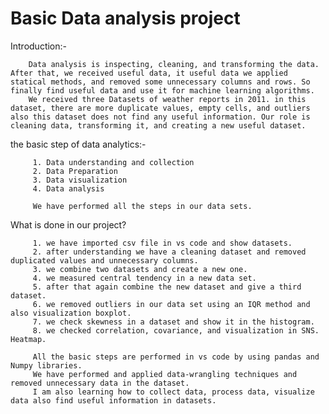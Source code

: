 # Basic Data analysis project

Introduction:-

        Data analysis is inspecting, cleaning, and transforming the data. After that, we received useful data, it useful data we applied statical methods, and removed some unnecessary columns and rows. So finally find useful data and use it for machine learning algorithms.  
        We received three Datasets of weather reports in 2011. in this dataset, there are more duplicate values, empty cells, and outliers also this dataset does not find any useful information. Our role is cleaning data, transforming it, and creating a new useful dataset.

the basic step of data analytics:- 

         1. Data understanding and collection
         2. Data Preparation
         3. Data visualization
         4. Data analysis

         We have performed all the steps in our data sets.

What is done in our project?

         1. we have imported csv file in vs code and show datasets.
         2. after understanding we have a cleaning dataset and removed duplicated values and unnecessary columns.
         3. we combine two datasets and create a new one.
         4. we measured central tendency in a new data set.
         5. after that again combine the new dataset and give a third dataset.
         6. we removed outliers in our data set using an IQR method and also visualization boxplot.
         7. we check skewness in a dataset and show it in the histogram.
         8. we checked correlation, covariance, and visualization in SNS. Heatmap.

         All the basic steps are performed in vs code by using pandas and Numpy libraries.
         We have performed and applied data-wrangling techniques and removed unnecessary data in the dataset. 
         I am also learning how to collect data, process data, visualize data also find useful information in datasets.  

         
         
         

